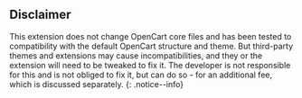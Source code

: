 ## Disclaimer
This extension does not change OpenCart core files and has been tested to compatibility with the default OpenCart structure and theme. But third-party themes and extensions may cause incompatibilities, and they or the extension will need to be tweaked to fix it. The developer is not responsible for this and is not obliged to fix it, but can do so - for an additional fee, which is discussed separately.
{: .notice--info}
